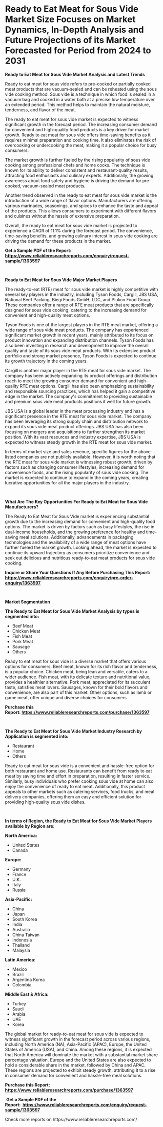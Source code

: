 <p><h1>Ready to Eat Meat for Sous Vide Market Size Focuses on Market Dynamics, In-Depth Analysis and Future Projections of its Market Forecasted for Period from 2024 to 2031</h1></p><p><strong>Ready to Eat Meat for Sous Vide Market Analysis and Latest Trends</strong></p>
<p><p>Ready to eat meat for sous vide refers to pre-cooked or partially cooked meat products that are vacuum-sealed and can be reheated using the sous vide cooking method. Sous vide is a technique in which food is sealed in a vacuum bag and cooked in a water bath at a precise low temperature over an extended period. This method helps to maintain the natural moisture, tenderness, and flavor of the meat.</p><p>The ready to eat meat for sous vide market is expected to witness significant growth in the forecast period. The increasing consumer demand for convenient and high-quality food products is a key driver for market growth. Ready to eat meat for sous vide offers time-saving benefits as it requires minimal preparation and cooking time. It also eliminates the risk of overcooking or undercooking the meat, making it a popular choice for busy consumers.</p><p>The market growth is further fueled by the rising popularity of sous vide cooking among professional chefs and home cooks. The technique is known for its ability to deliver consistent and restaurant-quality results, attracting food enthusiasts and culinary experts. Additionally, the growing awareness about food safety and hygiene is driving the demand for pre-cooked, vacuum-sealed meat products.</p><p>Another trend observed in the ready to eat meat for sous vide market is the introduction of a wide range of flavor options. Manufacturers are offering various marinades, seasonings, and spices to enhance the taste and appeal of the products. This allows consumers to experiment with different flavors and cuisines without the hassle of extensive preparation.</p><p>Overall, the ready to eat meat for sous vide market is projected to experience a CAGR of 11.1% during the forecast period. The convenience, time-saving benefits, and growing culinary interest in sous vide cooking are driving the demand for these products in the market.</p></p>
<p><strong>Get a Sample PDF of the Report:&nbsp; <a href="https://www.reliableresearchreports.com/enquiry/request-sample/1363597">https://www.reliableresearchreports.com/enquiry/request-sample/1363597</a></strong></p>
<p>&nbsp;</p>
<p><strong>Ready to Eat Meat for Sous Vide Major Market Players</strong></p>
<p><p>The ready-to-eat (RTE) meat for sous vide market is highly competitive with several key players in the industry, including Tyson Foods, Cargill, JBS USA, National Beef Packing, Biegi Foods GmbH, LDC, and Plukon Food Group. These companies offer a range of RTE meat products that are specifically designed for sous vide cooking, catering to the increasing demand for convenient and high-quality meat options.</p><p>Tyson Foods is one of the largest players in the RTE meat market, offering a wide range of sous vide meat products. The company has experienced significant market growth in recent years, mainly attributed to its focus on product innovation and expanding distribution channels. Tyson Foods has also been investing in research and development to improve the overall quality and taste of its sous vide meat products. With its extensive product portfolio and strong market presence, Tyson Foods is expected to continue its growth trajectory in the coming years.</p><p>Cargill is another major player in the RTE meat for sous vide market. The company has been actively expanding its product offerings and distribution reach to meet the growing consumer demand for convenient and high-quality RTE meat options. Cargill has also been emphasizing sustainability and responsible sourcing practices, which has helped it gain a competitive edge in the market. The company's commitment to providing sustainable and premium sous vide meat products positions it well for future growth.</p><p>JBS USA is a global leader in the meat processing industry and has a significant presence in the RTE meat for sous vide market. The company has been leveraging its strong supply chain and distribution network to expand its sous vide meat product offerings. JBS USA has also been focusing on mergers and acquisitions to further strengthen its market position. With its vast resources and industry expertise, JBS USA is expected to witness steady growth in the RTE meat for sous vide market.</p><p>In terms of market size and sales revenue, specific figures for the above-listed companies are not publicly available. However, it is worth noting that the RTE meat for sous vide market is witnessing robust growth, driven by factors such as changing consumer lifestyles, increasing demand for convenience foods, and the rising popularity of sous vide cooking. The market is expected to continue to expand in the coming years, creating lucrative opportunities for all the major players in the industry.</p></p>
<p>&nbsp;</p>
<p><strong>What Are The Key Opportunities For Ready to Eat Meat for Sous Vide Manufacturers?</strong></p>
<p><p>The Ready to Eat Meat for Sous Vide market is experiencing substantial growth due to the increasing demand for convenient and high-quality food options. The market is driven by factors such as busy lifestyles, the rise in dual-income households, and the growing preference for healthy and time-saving meal solutions. Additionally, advancements in packaging technologies and the availability of a wide range of meat options have further fueled the market growth. Looking ahead, the market is expected to continue its upward trajectory as consumers prioritize convenience and seek out delicious and nutritious ready-to-eat meat products for sous vide cooking.</p></p>
<p><strong>Inquire or Share Your Questions If Any Before Purchasing This Report: <a href="https://www.reliableresearchreports.com/enquiry/pre-order-enquiry/1363597">https://www.reliableresearchreports.com/enquiry/pre-order-enquiry/1363597</a></strong></p>
<p>&nbsp;</p>
<p><strong>Market Segmentation</strong></p>
<p><strong>The Ready to Eat Meat for Sous Vide Market Analysis by types is segmented into:</strong></p>
<p><ul><li>Beef Meat</li><li>Chicken Meat</li><li>Fish Meat</li><li>Pork Meat</li><li>Sausage</li><li>Others</li></ul></p>
<p><p>Ready to eat meat for sous vide is a diverse market that offers various options for consumers. Beef meat, known for its rich flavor and tenderness, is a popular choice. Chicken meat, being lean and versatile, caters to a wider audience. Fish meat, with its delicate texture and nutritional value, provides a healthier alternative. Pork meat, appreciated for its succulent taste, satisfies meat lovers. Sausages, known for their bold flavors and convenience, are also part of this market. Other options, such as lamb or game meat, offer unique and diverse choices for consumers.</p></p>
<p><strong>Purchase this Report:&nbsp;<a href="https://www.reliableresearchreports.com/purchase/1363597">https://www.reliableresearchreports.com/purchase/1363597</a></strong></p>
<p>&nbsp;</p>
<p><strong>The Ready to Eat Meat for Sous Vide Market Industry Research by Application is segmented into:</strong></p>
<p><ul><li>Restaurant</li><li>Home</li><li>Others</li></ul></p>
<p><p>Ready to eat meat for sous vide is a convenient and hassle-free option for both restaurant and home use. Restaurants can benefit from ready to eat meat by saving time and effort in preparation, resulting in faster service. Similarly, busy individuals who prefer cooking sous vide at home can also enjoy the convenience of ready to eat meat. Additionally, this product appeals to other markets such as catering services, food trucks, and meal delivery companies, offering them an easy and efficient solution for providing high-quality sous vide dishes.</p></p>
<p>&nbsp;</p>
<p><strong>In terms of Region, the Ready to Eat Meat for Sous Vide Market Players available by Region are:</strong></p>
<p>
    <p> <strong> North America: </strong>
        <ul>
            <li>United States</li>
            <li>Canada</li>
        </ul>
        </p> 
    <p> <strong> Europe: </strong>
        <ul>
            <li>Germany</li>
            <li>France</li>
            <li>U.K.</li>
            <li>Italy</li>
            <li>Russia</li>
        </ul>
        </p> 
    <p> <strong> Asia-Pacific: </strong>
        <ul>
            <li>China</li>
            <li>Japan</li>
            <li>South Korea</li>
            <li>India</li>
            <li>Australia</li>
            <li>China Taiwan</li>
            <li>Indonesia</li>
            <li>Thailand</li>
            <li>Malaysia</li>
        </ul>
        </p> 
    <p> <strong> Latin America: </strong>
        <ul>
            <li>Mexico</li>
            <li>Brazil</li>
            <li>Argentina Korea</li>
            <li>Colombia</li>
        </ul>
        </p> 
    <p> <strong> Middle East & Africa: </strong>
        <ul>
            <li>Turkey</li>
            <li>Saudi</li>
            <li>Arabia</li>
            <li>UAE</li>
            <li>Korea</li>
        </ul>
    </p>
    </p>
<p><p>The global market for ready-to-eat meat for sous vide is expected to witness significant growth in the forecast period across various regions, including North America (NA), Asia-Pacific (APAC), Europe, the United States of America (USA), and China. Among these regions, it is expected that North America will dominate the market with a substantial market share percentage valuation. Europe and the United States are also expected to hold a considerable share in the market, followed by China and APAC. These regions are projected to exhibit steady growth, attributing it to a rise in consumer demand for convenient and hassle-free meal solutions.</p></p>
<p><strong>Purchase this Report: <a href="https://www.reliableresearchreports.com/purchase/1363597">https://www.reliableresearchreports.com/purchase/1363597</a></strong></p>
<p>&nbsp;<strong>Get a Sample PDF of the Report:&nbsp;&nbsp;<a href="https://www.reliableresearchreports.com/enquiry/request-sample/1363597">https://www.reliableresearchreports.com/enquiry/request-sample/1363597</a></strong></p>
<p><strong></strong></p>
<p>Check more reports on https://www.reliableresearchreports.com/</p>